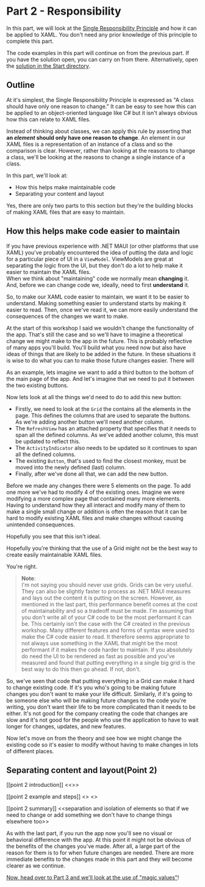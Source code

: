 # Part 2 - Responsibility

In this part, we will look at the [Single Responsibility Principle](https://en.wikipedia.org/wiki/Single-responsibility_principle) and how it can be applied to XAML. You don't need any prior knowledge of this principle to complete this part.

The code examples in this part will continue on from the previous part. If you have the solution open, you can carry on from there. Alternatively, open the [solution in the Start directory](./Start/).

## Outline

At it's simplest, the Single Responsibility Principle is expressed as "A class should have only one reason to change." It can be easy to see how this can be applied to an object-oriented language like C# but it isn't always obvious how this can relate to XAML files.

Instead of thinking about classes, we can apply this rule by asserting that **an _element_ should only have one reason to change**. An element in our XAML files is a representation of an instance of a class and so the comparison is clear. However, rather than looking at the reasons to change a class, we'll be looking at the reasons to change a single instance of a class.

In this part, we'll look at:

- How this helps make maintainable code
- Separating your content and layout

Yes, there are only two parts to this section but they're the building blocks of making XAML files that are easy to maintain.

## How this helps make code easier to maintain

If you have previous experience with .NET MAUI (or other platforms that use XAML) you've probably encountered the idea of putting the data and logic for a particular piece of UI in a `ViewModel`. ViewModels are great at separating the logic from the UI, but they don't do a lot to help make it easier to maintain the XAML files.  
When we think about "maintaining" code we normally mean **changing** it. And, before we can change code we, ideally, need to first **understand** it.

So, to make our XAML code easier to maintain, we want it to be easier to understand. Making something easier to understand starts by making it easier to read. Then, once we've read it, we can more easily understand the consequences of the changes we want to make.

At the start of this workshop I said we wouldn't change the functionality of the app. That's still the case and so we'll have to imagine a theoretical change we might make to the app in the future. This is probably  reflective of many apps you'll build. You'll build what you need now but also have ideas of things that are likely to be added in the future. In these situations it is wise to do what you can to make those future changes easier. There will

As an example, lets imagine we want to add a third button to the bottom of the main page of the app. And let's imagine that we need to put it between the two existing buttons.

Now lets look at all the things we'd need to do to add this new button:

- Firstly, we need to look at the `Grid` the contains all the elements in the page. This defines the columns that are used to separate the buttons. As we're adding another button we'll need another column.
- The `RefreshView` has an attached property that specifies that it needs to span all the defined columns. As we've added another column, this must be updated to reflect this.
- The `ActivityIndicator` also needs to be updated so it continues to span all the defined columns.
- The existing `Button`, that's used to find the closest monkey, must be moved into the newly defined (last) column.
- Finally, after we've done all that, we can add the new button.

Before we made any changes there were 5 elements on the page. To add one more we've had to modify 4 of the existing ones. Imagine we were modifying a more complex page that contained many more elements. Having to understand how they all interact and modify many of them to make a single small change or addition is often the reason that it can be hard to modify existing XAML files and make changes without causing unintended consequences.

Hopefully you see that this isn't ideal.

Hopefully you're thinking that the use of a Grid might not be the best way to create easily maintainable XAML files.

You're right.

> **Note**:  
> I'm not saying you should never use grids. Grids can be very useful. They can also be slightly faster to process as .NET MAUI measures and lays out the content it is putting on the screen. However, as mentioned in the last part, this performance benefit comes at the cost of maintainability and so a tradeoff must be made. I'm assuming that you don't write all of your C# code to be the most performant it can be. This certainly isn't the case with the C# created in the previous workshop. Many different features and forms of syntax were used to make the C# code easier to read. It therefore seems appropriate to not always use something in the XAML that might be the most performant if it makes the code harder to maintain. If you absolutely do need the UI to be rendered as fast as possible and you've measured and found that putting everything in a single big grid is the best way to do this then go ahead. If not, don't.

So, we've seen that code that putting everything in a Grid can make it hard to change existing code. If it's you who's going to be making future changes you don't want to make your life difficult. Similarly, if it's going to be someone else who will be making future changes to the code you're writing, you don't want their life to be more complicated than it needs to be either. It's not good for the company creating the code that changes are slow and it's not good for the people who use the application to have to wait longer for changes, updates, and new features.

Now let's move on from the theory and see how we might change the existing code so it's easier to modify without having to make changes in lots of different places.

## Separating content and layout(Point 2)

[[point 2 introduction]]
<<>>

[[point 2 example and steps]]
<<add button container on main page>>
<<replace grid with VSP on detail page>>

[[point 2 summary]]
<<separation and isolation of elements so that if we need to change or add something we don't have to change things elsewhere too>>

As with the last part, if you run the app now you'll see no visual or behavioral difference with the app. At this point it might not be obvious of the benefits of the changes you've made. After all, a large part of the reason for them is to for when future changes are needed. There are more immediate benefits to the changes made in this part and they will become clearer as we continue.

 [Now, head over to Part 3 and we'll look at the use of "magic values"](../Part%203%20-%20Magic%20Values/README.md)!
